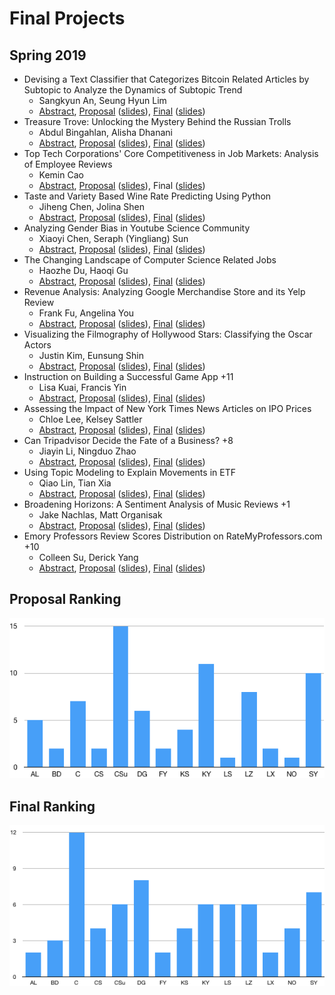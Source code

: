 Final Projects
=====

## Spring 2019

* Devising a Text Classifier that Categorizes Bitcoin Related Articles by Subtopic to Analyze the Dynamics of Subtopic Trend
  * Sangkyun An, Seung Hyun Lim
  * [Abstract](https://drive.google.com/open?id=12GFvh9xsB2qYrg4umnOj0XjmjWD6HEr3), [Proposal](https://drive.google.com/open?id=1KFpPnRLZrYwlNLjChJiiPgUk9-I3G1vn) ([slides](https://drive.google.com/open?id=1YErA9u8OTaYI951XnJszn4MIAAd6sPY6)), [Final](https://drive.google.com/open?id=1YNMWJPOxFgtTd7Uk1GBq6qhs92GRoFfh) ([slides](https://drive.google.com/file/d/1b7j-Oypy1o3akNYv-ip9335biR0Zmv_q/view?usp=sharing))
* Treasure Trove: Unlocking the Mystery Behind the Russian Trolls
  * Abdul Bingahlan, Alisha Dhanani
  * [Abstract](https://drive.google.com/open?id=1jQUz-HA1AWlRs1hDd686wG_o2VupYzu0), [Proposal](https://drive.google.com/open?id=1myBddIdAcs6kH9x1ZdWKBJV1Xb1cG04I) ([slides](https://drive.google.com/open?id=17QrpkWQswi0d_zcVd4oCWSO-y2G-9aFr)), [Final](https://drive.google.com/open?id=1NCemwLFZQ9n3NDSsg73sl8hcPbIL27LA) ([slides](https://drive.google.com/file/d/1w7ccvXDL7Ys8ACALi5g_1zRzLd8yvMcy/view?usp=sharing))
* Top Tech Corporations' Core Competitiveness in Job Markets: Analysis of Employee Reviews
  * Kemin Cao
  * [Abstract](https://drive.google.com/open?id=1RTf88J5BQAPDdNOq8HoBX_XVPdYPLoKH), [Proposal](https://drive.google.com/open?id=13nW0ssv2-uMNX1bz2Deay3Ibk8u0AjEF) ([slides](https://drive.google.com/open?id=1vxOuXTQELFwwF_yVQ2ZSaH1QVgxJubkx)), Final ([slides](https://drive.google.com/open?id=1tYuTAqIWxldX7p3_qfYGqYIW5yzpDJbA))
* Taste and Variety Based Wine Rate Predicting Using Python
  * Jiheng Chen, Jolina Shen
  * [Abstract](https://drive.google.com/open?id=1MVOZodA398bd-K2p6wcGj_BseScyGj1F), [Proposal](https://drive.google.com/open?id=1pJxQT15myMmTUD51O1Yh7_cEQ8XLhlpI) ([slides](https://drive.google.com/open?id=1PtCXIPK9Rukx9ftIG8OTDVjCtjJ4c73b)), [Final](https://drive.google.com/open?id=1aE3VtF_GArdv9NwVBTHWMAMi135FrxZw) ([slides](https://drive.google.com/open?id=1WhiOVVfDY630lIsgg2WQ5hVofojHPQLV))
* Analyzing Gender Bias in Youtube Science Community
  * Xiaoyi Chen, Seraph (Yingliang) Sun
  * [Abstract](https://drive.google.com/open?id=1jttavgZMbcvFRhKvFEd6a8mnzAYBRBB-), [Proposal](https://drive.google.com/open?id=1AjL8Z-WIeO6Z713V07ITKrMg5wxxmGqr) ([slides](https://drive.google.com/open?id=16hmPNz7mryKzMkMU1ux7qfnPaE0iBzs-)), [Final](https://drive.google.com/open?id=1RHdyaZvSvLs14zQUBiBHUcSUwqd8JEl2) ([slides](https://drive.google.com/open?id=1IOnwUqOZ-Akq6Uk68CjW-xJo-H2mQ0if))
* The Changing Landscape of Computer Science Related Jobs
  * Haozhe Du, Haoqi Gu
  * [Abstract](https://drive.google.com/open?id=1-VisxLLdfu3eK9cZoggwo-eH92BjR1Na), [Proposal](https://drive.google.com/open?id=13vFWW5ChTbJFKJl6OCEDTFldje8Xixdy) ([slides](https://drive.google.com/open?id=16RSJ3D7y75GcUqRNWtcYMbH5WJc9Ei4w)), [Final](https://drive.google.com/open?id=1ceMEfO72luZgueTtX3Z7rs7iGZr-HFEp) ([slides](https://drive.google.com/open?id=1AHf53cwHhW21gYrqdkwcPsgyfBDSodD7))
* Revenue Analysis: Analyzing Google Merchandise Store and its Yelp Review
  * Frank Fu, Angelina You
  * [Abstract](https://drive.google.com/open?id=1itqajMVwGBPNSV5bqEr6iiAF3A0jd7f2), [Proposal](https://drive.google.com/open?id=1uQm_Uzm46LqtYwQG2DqAUbgoSlO2U2wg) ([slides](https://drive.google.com/open?id=1Am4FsX7p1nxWMrUbITt9zm_dTcrQIiMu)), [Final](https://drive.google.com/open?id=1_3Fmpo6TMGpuFctrFsQhLudWWff62ofy) ([slides](https://drive.google.com/open?id=1xxRdQ40rZig2xL2hqLUKmV_c5wwUIer1))
* Visualizing the Filmography of Hollywood Stars: Classifying the Oscar Actors
  * Justin Kim, Eunsung Shin
  * [Abstract](https://drive.google.com/open?id=1-HHr3Pmy3lzR51GtiPaAIlCVoBl3MPgE), [Proposal](https://drive.google.com/open?id=1D6vQMW_JZ5iHst_4ggRNt2Up14Qsg2Sc) ([slides](https://drive.google.com/open?id=1p3FDwWStxAV_isYmo-NqFK8yKUxTLdRU)), [Final](https://drive.google.com/open?id=1ZezR7cA4DeMlwbtCUCUnh_Sq-T6yuGAU) ([slides](https://drive.google.com/file/d/1modiLUdlyDdbfqaBbf570fkHEiyJfS8t/view?usp=sharing))
* Instruction on Building a Successful Game App +11
  * Lisa Kuai, Francis Yin
  * [Abstract](https://drive.google.com/open?id=1CRdbVeUpM0XnKdsMSFFOO9cafM0RFwBQ), [Proposal](https://drive.google.com/open?id=1Mek9gnuszS6WaDRsWuje8HYPlllGi3wz) ([slides](https://drive.google.com/open?id=1dbIrJ9VBARy2hLSHkHOJRRtqXkzM6xYu)), [Final](https://drive.google.com/open?id=1XmoOj6_wAvwAlcK4e1bSTSSZOBsPXRK_) ([slides](https://drive.google.com/open?id=1cvn8_yrefyNwlsw-mr6EMpnG2o__tXqr))
* Assessing the Impact of New York Times News Articles on IPO Prices
  * Chloe Lee, Kelsey Sattler
  * [Abstract](https://drive.google.com/open?id=1Xnhkc7FhzT6Kdu47awUlPJOaXvVF9CkK), [Proposal](https://drive.google.com/open?id=1jNqEt28W-jB_KXChGqymUMLBQMUOk766) ([slides](https://drive.google.com/open?id=15aSUV1zlREE91cENFJF6OgL-An-igtQe)), [Final](https://drive.google.com/open?id=1boGJexrEeRQiNlwP8iCBWfZf0gnjlOCB) ([slides](https://drive.google.com/open?id=1KKkRXmARL2N1Ii_kX-pvP_yNkLpN8-Du))
* Can Tripadvisor Decide the Fate of a Business? +8
  * Jiayin Li, Ningduo Zhao
  * [Abstract](https://drive.google.com/open?id=1BKYJncT2G0w3nWly7l3iJFVn9CmP-CKl), [Proposal](https://drive.google.com/open?id=1-bme_l7dp3t8nc7BFjWyawCwa_H94aWb) ([slides](https://drive.google.com/open?id=1D9QN28Alc3lDdbln5Oh2Yq4NYEeensVS)), [Final](https://drive.google.com/open?id=1XOFfvyl-aRnRtPIns62-ixorNHRXVdQv) ([slides](https://drive.google.com/file/d/13mAZzEknfE5ydSmeN57keWLVdPtqUnVN/view?usp=sharing))
* Using Topic Modeling to Explain Movements in ETF
  * Qiao Lin, Tian Xia
  * [Abstract](https://drive.google.com/open?id=1tjR96NkzNlu0Ggegf_xYmQ42R44FWWNi), [Proposal](https://drive.google.com/file/d/1nuN9W6rEyi0dts6D1ht5zLnal2yDj81k/view?usp=sharing) ([slides](https://drive.google.com/file/d/1H5ccgkigchgsnDWFJM_UF4WW3v08ChAN/view?usp=sharing)), [Final](https://drive.google.com/open?id=1cUExrjGtQWcbJ4I965YXTES4u7W1D607) ([slides](https://drive.google.com/file/d/1Py2h2hiOOqHWytcRj2To95gGShTYrScl/view?usp=sharing))
* Broadening Horizons: A Sentiment Analysis of Music Reviews +1
  * Jake Nachlas, Matt Organisak
  * [Abstract](https://drive.google.com/open?id=13aYgY-6Qod8ybMRxj7F9Gry3NQndSR7u), [Proposal](https://drive.google.com/open?id=1pf4IBlhvCHfBcxOqlunagVAiEVy2O53c) ([slides](https://drive.google.com/open?id=1Kigom90ED63BH9WyMdZ_GQwAGT8MYahM)), [Final](https://drive.google.com/open?id=1yaxc-JLLqw6iGiExTxusK9Ai4R8Gp3u-) ([slides](https://drive.google.com/open?id=1S0uyje3sE812eOvpV7c37bwmCWiYLgJw))
* Emory Professors Review Scores Distribution on RateMyProfessors.com +10
  * Colleen Su, Derick Yang
  * [Abstract](https://drive.google.com/open?id=1RcaOA46olr7T8MRlJq9UKNk_p3BGFwSu), [Proposal](https://drive.google.com/open?id=1qAGKTT6Nw2TSpYIrqPVF7ujvwaBF4Zxo) ([slides](https://drive.google.com/open?id=1d4PbZYKsZIIuVlIEgsU2YYIugUT33AFK)), [Final](https://drive.google.com/open?id=1WxZk3MoyPVmG6WWEzl6Q55C964Vy4hu5) ([slides](https://drive.google.com/open?id=1vZWbanMGVpmISvwwfNGKn2Y9ez_ty2Vj))

## Proposal Ranking
 
![Proposal Ranking](res/2019_proposal_ranking.png)


## Final Ranking
 
![Final Ranking](res/2019_final_ranking.png)


